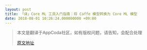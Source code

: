 ```yaml
---
layout: post
title: 「译」Core ML 工具入门指南：将 Caffe 模型转换为 Core ML 模型 
date: 2018-08-01 10:26:24.000000000 +09:00
---
```


> 本文是翻译于AppCoda社区，如有版权问题，请告知，会配合处理
> 
>  [原文地址](https://www.appcoda.com/core-ml-tools-conversion/)


